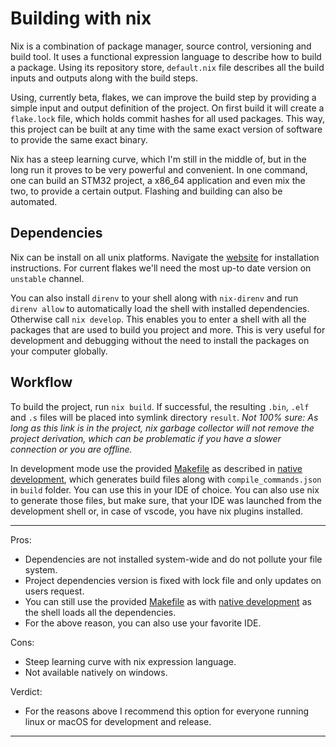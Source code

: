 # Building with nix

Nix is a combination of package manager, source control, versioning and build tool. It uses a functional expression language to describe how to build a package. Using its repository store, `default.nix` file describes all the build inputs and outputs along with the build steps.  

Using, currently beta, flakes, we can improve the build step by providing a simple input and output definition of the project. On first build it will create a `flake.lock` file, which holds commit hashes for all used packages. This way, this project can be built at any time with the same exact version of software to provide the same exact binary.  

Nix has a steep learning curve, which I'm still in the middle of, but in the long run it proves to be very powerful and convenient. In one command, one can build an STM32 project, a x86_64 application and even mix the two, to provide a certain output. Flashing and building can also be automated.  

## Dependencies

Nix can be install on all unix platforms. Navigate the [website](https://nixos.org/download.html) for installation instructions. For current flakes we'll need the most up-to date version on `unstable` channel.  

You can also install `direnv` to your shell along with `nix-direnv` and run `direnv allow` to automatically load the shell with installed dependencies. Otherwise call `nix develop`. This enables you to enter a shell with all the packages that are used to build you project and more. This is very useful for development and debugging without the need to install the packages on your computer globally.  

## Workflow

To build the project, run `nix build`. If successful, the resulting `.bin`, `.elf` and `.s` files will be placed into symlink directory `result`. *Not 100% sure: As long as this link is in the project, nix garbage collector will not remove the project derivation, which can be problematic if you have a slower connection or you are offline.*  

In development mode use the provided [Makefile](../Makefile) as described in [native development](build-native.md), which generates build files along with `compile_commands.json` in `build` folder. You can use this in your IDE of choice. You can also use nix to generate those files, but make sure, that your IDE was launched from the development shell or, in case of vscode, you have nix plugins installed.  

---

Pros:  

* Dependencies are not installed system-wide and do not pollute your file system.  
* Project dependencies version is fixed with lock file and only updates on users request.  
* You can still use the provided [Makefile](../Makefile) as with [native development](build-native.md) as the shell loads all the dependencies.  
* For the above reason, you can also use your favorite IDE.  

Cons:  

* Steep learning curve with nix expression language.  
* Not available natively on windows.  

Verdict:

* For the reasons above I recommend this option for everyone running linux or macOS for development and release.  

---
